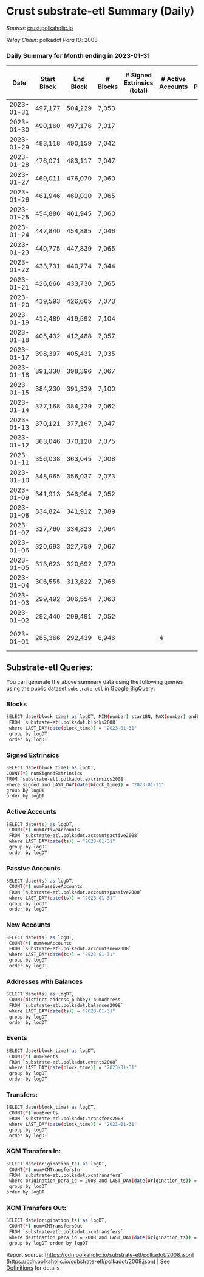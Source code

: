# Crust substrate-etl Summary (Daily)

_Source_: [crust.polkaholic.io](https://crust.polkaholic.io)

*Relay Chain*: polkadot
*Para ID*: 2008



### Daily Summary for Month ending in 2023-01-31


| Date | Start Block | End Block | # Blocks | # Signed Extrinsics (total) | # Active Accounts | # Passive | # New | # Addresses with Balances | # Events | # Transfers | # XCM Transfers In | # XCM Transfers Out | Issues | 
| ---- | ----------- | --------- | -------- | --------------------------- | ----------------- | --------- | ----- | ------------------------- | -------- | ----------- | ------------------ | ------------------- | ------ |
| 2023-01-31 | 497,177 | 504,229 | 7,053 |  |  |  | 1 | 974 |  |   |   |   |  |
| 2023-01-30 | 490,160 | 497,176 | 7,017 |  |  |  | 1 | 973 |  |   |   |   |  |
| 2023-01-29 | 483,118 | 490,159 | 7,042 |  |  |  |  | 972 |  |   |   |   |  |
| 2023-01-28 | 476,071 | 483,117 | 7,047 |  |  |  |  | 972 |  |   |   |   |  |
| 2023-01-27 | 469,011 | 476,070 | 7,060 |  |  |  |  | 972 |  |   |   |   |  |
| 2023-01-26 | 461,946 | 469,010 | 7,065 |  |  |  |  | 972 |  |   |   |   |  |
| 2023-01-25 | 454,886 | 461,945 | 7,060 |  |  |  |  | 972 |  |   |   |   |  |
| 2023-01-24 | 447,840 | 454,885 | 7,046 |  |  |  |  | 972 |  |   |   |   |  |
| 2023-01-23 | 440,775 | 447,839 | 7,065 |  |  |  |  | 972 |  |   |   |   |  |
| 2023-01-22 | 433,731 | 440,774 | 7,044 |  |  |  |  | 972 |  |   |   |   |  |
| 2023-01-21 | 426,666 | 433,730 | 7,065 |  |  |  |  | 972 |  |   |   |   |  |
| 2023-01-20 | 419,593 | 426,665 | 7,073 |  |  |  | 1 | 972 |  |   |   |   |  |
| 2023-01-19 | 412,489 | 419,592 | 7,104 |  |  |  |  | 971 |  |   |   |   |  |
| 2023-01-18 | 405,432 | 412,488 | 7,057 |  |  |  |  | 971 |  |   |   |   |  |
| 2023-01-17 | 398,397 | 405,431 | 7,035 |  |  |  | 955 | 971 |  |   |   |   |  |
| 2023-01-16 | 391,330 | 398,396 | 7,067 |  |  |  |  | 16 |  |   |   |   |  |
| 2023-01-15 | 384,230 | 391,329 | 7,100 |  |  |  |  | 16 |  |   |   |   |  |
| 2023-01-14 | 377,168 | 384,229 | 7,062 |  |  |  |  | 16 |  |   |   |   |  |
| 2023-01-13 | 370,121 | 377,167 | 7,047 |  |  |  |  | 16 |  |   |   |   |  |
| 2023-01-12 | 363,046 | 370,120 | 7,075 |  |  |  | 1 | 16 |  |   |   |   |  |
| 2023-01-11 | 356,038 | 363,045 | 7,008 |  |  |  | 6 | 15 |  |   |   |   |  |
| 2023-01-10 | 348,965 | 356,037 | 7,073 |  |  |  |  | 9 |  |   |   |   |  |
| 2023-01-09 | 341,913 | 348,964 | 7,052 |  |  |  |  | 9 |  |   |   |   |  |
| 2023-01-08 | 334,824 | 341,912 | 7,089 |  |  |  |  | 9 |  |   |   |   |  |
| 2023-01-07 | 327,760 | 334,823 | 7,064 |  |  |  |  | 9 |  |   |   |   |  |
| 2023-01-06 | 320,693 | 327,759 | 7,067 |  |  |  |  | 9 |  |   |   |   |  |
| 2023-01-05 | 313,623 | 320,692 | 7,070 |  |  |  |  | 9 |  |   |   |   |  |
| 2023-01-04 | 306,555 | 313,622 | 7,068 |  |  |  |  | 9 |  |   |   |   |  |
| 2023-01-03 | 299,492 | 306,554 | 7,063 |  |  |  |  | 9 |  |   |   |   |  |
| 2023-01-02 | 292,440 | 299,491 | 7,052 |  |  |  |  | 9 |  |   |   |   |  |
| 2023-01-01 | 285,366 | 292,439 | 6,946 |  | 4 |  |  | 9 | 13,896 |   |   |   | 128 missing (1.81%) |

## Substrate-etl Queries:
You can generate the above summary data using the following queries using the public dataset `substrate-etl` in Google BigQuery:

### Blocks
```bash
SELECT date(block_time) as logDT, MIN(number) startBN, MAX(number) endBN, COUNT(*) numBlocks 
 FROM `substrate-etl.polkadot.blocks2008`  
 where LAST_DAY(date(block_time)) = "2023-01-31" 
 group by logDT 
 order by logDT
```

### Signed Extrinsics
```bash
SELECT date(block_time) as logDT, 
COUNT(*) numSignedExtrinsics 
FROM `substrate-etl.polkadot.extrinsics2008`  
where signed and LAST_DAY(date(block_time)) = "2023-01-31" 
group by logDT 
order by logDT
```

### Active Accounts
```bash
SELECT date(ts) as logDT, 
 COUNT(*) numActiveAccounts 
 FROM `substrate-etl.polkadot.accountsactive2008` 
 where LAST_DAY(date(ts)) = "2023-01-31" 
 group by logDT 
 order by logDT
```

### Passive Accounts
```bash
SELECT date(ts) as logDT, 
 COUNT(*) numPassiveAccounts 
 FROM `substrate-etl.polkadot.accountspassive2008` 
 where LAST_DAY(date(ts)) = "2023-01-31" 
 group by logDT 
 order by logDT
```

### New Accounts
```bash
SELECT date(ts) as logDT, 
 COUNT(*) numNewAccounts 
 FROM `substrate-etl.polkadot.accountsnew2008` 
 where LAST_DAY(date(ts)) = "2023-01-31" 
 group by logDT
 order by logDT
```

### Addresses with Balances
```bash
SELECT date(ts) as logDT,
 COUNT(distinct address_pubkey) numAddress 
 FROM `substrate-etl.polkadot.balances2008` 
 where LAST_DAY(date(ts)) = "2023-01-31" 
 group by logDT 
 order by logDT
```

### Events
```bash
SELECT date(block_time) as logDT, 
 COUNT(*) numEvents 
 FROM `substrate-etl.polkadot.events2008` 
 where LAST_DAY(date(block_time)) = "2023-01-31" 
 group by logDT 
 order by logDT
```

### Transfers:
```bash
SELECT date(block_time) as logDT, 
 COUNT(*) numEvents 
 FROM `substrate-etl.polkadot.transfers2008` 
 where LAST_DAY(date(block_time)) = "2023-01-31" 
 group by logDT 
 order by logDT
```

### XCM Transfers In:
```bash
SELECT date(origination_ts) as logDT, 
 COUNT(*) numXCMTransfersIn 
 FROM `substrate-etl.polkadot.xcmtransfers` 
 where origination_para_id = 2008 and LAST_DAY(date(origination_ts)) = "2023-01-31" 
 group by logDT 
order by logDT
```

### XCM Transfers Out:
```bash
SELECT date(origination_ts) as logDT, 
 COUNT(*) numXCMTransfersOut 
 FROM `substrate-etl.polkadot.xcmtransfers` 
 where destination_para_id = 2008 and LAST_DAY(date(origination_ts)) = "2023-01-31" 
 group by logDT order by logDT
```


Report source: [https://cdn.polkaholic.io/substrate-etl/polkadot/2008.json](https://cdn.polkaholic.io/substrate-etl/polkadot/2008.json) | See [Definitions](/DEFINITIONS.md) for details
